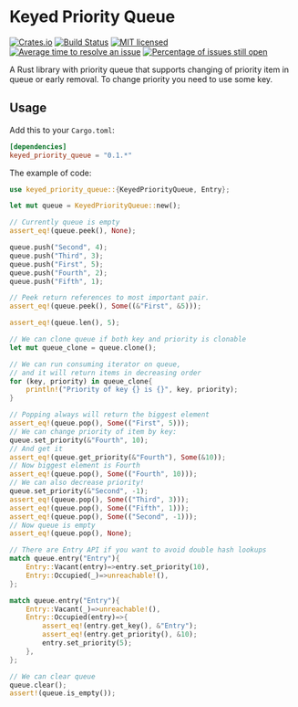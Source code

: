 # Keyed Priority Queue

[![Crates.io](https://img.shields.io/crates/v/keyed_priority_queue)](https://crates.io/crates/keyed_priority_queue)
[![Build Status](https://travis-ci.org/AngelicosPhosphoros/keyed_priority_queue.svg?branch=master)](https://travis-ci.org/AngelicosPhosphoros/keyed_priority_queue)
[![MIT licensed](https://img.shields.io/badge/license-MIT-blue.svg)](./LICENSE.md)
[![Average time to resolve an issue](https://isitmaintained.com/badge/resolution/AngelicosPhosphoros/keyed_priority_queue.svg)](https://isitmaintained.com/project/AngelicosPhosphoros/keyed_priority_queue "Average time to resolve an issue")
[![Percentage of issues still open](https://isitmaintained.com/badge/open/AngelicosPhosphoros/keyed_priority_queue.svg)](https://isitmaintained.com/project/AngelicosPhosphoros/keyed_priority_queue "Percentage of issues still open")


A Rust library with priority queue that supports changing of priority item in queue or early removal.
To change priority you need to use some key.

## Usage

Add this to your `Cargo.toml`:
```toml
[dependencies]
keyed_priority_queue = "0.1.*"
```

The example of code:

```rust
use keyed_priority_queue::{KeyedPriorityQueue, Entry};

let mut queue = KeyedPriorityQueue::new();

// Currently queue is empty
assert_eq!(queue.peek(), None);

queue.push("Second", 4);
queue.push("Third", 3);
queue.push("First", 5);
queue.push("Fourth", 2);
queue.push("Fifth", 1);

// Peek return references to most important pair.
assert_eq!(queue.peek(), Some((&"First", &5)));

assert_eq!(queue.len(), 5);

// We can clone queue if both key and priority is clonable
let mut queue_clone = queue.clone();

// We can run consuming iterator on queue,
// and it will return items in decreasing order
for (key, priority) in queue_clone{
    println!("Priority of key {} is {}", key, priority);
}

// Popping always will return the biggest element
assert_eq!(queue.pop(), Some(("First", 5)));
// We can change priority of item by key:
queue.set_priority(&"Fourth", 10);
// And get it
assert_eq!(queue.get_priority(&"Fourth"), Some(&10));
// Now biggest element is Fourth
assert_eq!(queue.pop(), Some(("Fourth", 10)));
// We can also decrease priority!
queue.set_priority(&"Second", -1);
assert_eq!(queue.pop(), Some(("Third", 3)));
assert_eq!(queue.pop(), Some(("Fifth", 1)));
assert_eq!(queue.pop(), Some(("Second", -1)));
// Now queue is empty
assert_eq!(queue.pop(), None);

// There are Entry API if you want to avoid double hash lookups
match queue.entry("Entry"){
    Entry::Vacant(entry)=>entry.set_priority(10),
    Entry::Occupied(_)=>unreachable!(),
};

match queue.entry("Entry"){
    Entry::Vacant(_)=>unreachable!(),
    Entry::Occupied(entry)=>{
        assert_eq!(entry.get_key(), &"Entry");
        assert_eq!(entry.get_priority(), &10);
        entry.set_priority(5);
    },
};

// We can clear queue
queue.clear();
assert!(queue.is_empty());
```

